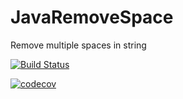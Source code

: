 # JavaRemoveSpace
Remove multiple spaces in string

[![Build Status](https://travis-ci.org/rajendra-rpavankumar/JavaRemoveSpace.svg?branch=master)](https://travis-ci.org/rajendra-rpavankumar/JavaRemoveSpace)

[![codecov](https://codecov.io/gh/rajendra-rpavankumar/JavaRemoveSpace/branch/master/graphs/badge.svg)](https://codecov.io/gh/rajendra-rpavankumar/JavaRemoveSpace)

